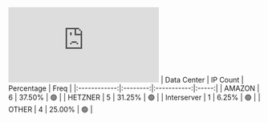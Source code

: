 ![Diagramm](https://github.com/obajay/StateSync-snapshots/blob/main/Projects/Medibloc/1/README.md)
| Data Center | IP Count | Percentage | Freq |
|:------------:|:--------:|:-----------:|:-----:|
| AMAZON | 6 | 37.50% | 🟢 |
| HETZNER | 5 | 31.25% | 🟢 |
| Interserver | 1 | 6.25% | 🟢 |
| OTHER | 4 | 25.00% | 🟢 |